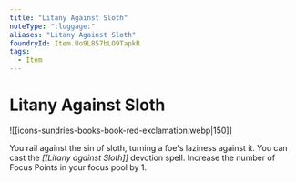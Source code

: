 ```yaml
---
title: "Litany Against Sloth"
noteType: ":luggage:"
aliases: "Litany Against Sloth"
foundryId: Item.Uo9L857bLO9TapkR
tags:
  - Item
---
```


# Litany Against Sloth
![[icons-sundries-books-book-red-exclamation.webp|150]]

You rail against the sin of sloth, turning a foe's laziness against it. You can cast the _[[Litany against Sloth]]_ devotion spell. Increase the number of Focus Points in your focus pool by 1.
